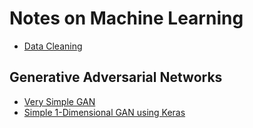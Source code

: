 # Notes on Machine Learning

* [Data Cleaning](data-cleaning.ipynb)

## Generative Adversarial Networks

* [Very Simple GAN](https://nbviewer.jupyter.org/github/thomd/on-machine-learning/blob/main/simple-gan.ipynb)
* [Simple 1-Dimensional GAN using Keras](https://nbviewer.jupyter.org/github/thomd/on-machine-learning/blob/main/simple-keras-gan.ipynb)
